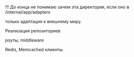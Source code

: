 
!!! До конца не понимаю зачем эта директория, если оно в /internal/app/adapters




только адаптация к внешнему миру.

Реализация репозиториев

роуты, middleware

Redis, Memcached клиенты.


